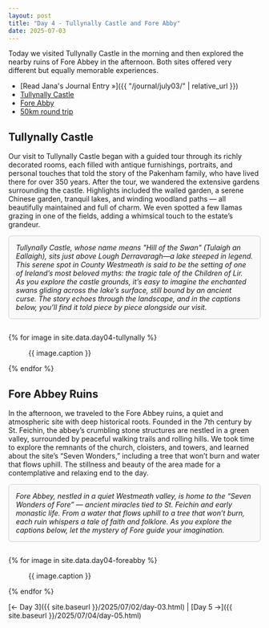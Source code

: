 ```yaml
---
layout: post
title: "Day 4 - Tullynally Castle and Fore Abby"
date: 2025-07-03
---
```


Today we visited Tullynally Castle in the morning and then explored the nearby ruins of Fore Abbey in the afternoon. Both sites offered very different but equally memorable experiences.

- [Read Jana's Journal Entry »]({{ "/journal/july03/" | relative_url }})
- [Tullynally Castle](https://www.tullynallycastle.ie/)
- [Fore Abby](https://heritageireland.ie/places-to-visit/fore-abbey/)
- [50km round trip](https://www.google.com/maps/dir/Weir's+Bar+%26+Restaurant,+Multy,+Mullingar,+Co.+Westmeath,+N91+T9WY/Tullynally+Castle+%26+Gardens,+Road,+Castlepollard,+County+Westmeath/Fore+Abbey,+Fore,+County+Westmeath/@53.6619073,-7.4037545,13437m/data=!3m2!1e3!4b1!4m20!4m19!1m5!1m1!1s0x485dc269aa52fa1b:0xf847b3467fe9ee47!2m2!1d-7.3907611!2d53.6246435!1m5!1m1!1s0x485de87ef6b5986f:0x5fb9e26e7ae91435!2m2!1d-7.3271664!2d53.6835994!1m5!1m1!1s0x485def726f2e474f:0x5e7d9a1ef3f7875f!2m2!1d-7.227154!2d53.683924!3e0?entry=ttu&g_ep=EgoyMDI1MDcxMy4wIKXMDSoASAFQAw%3D%3D)

## Tullynally Castle
Our visit to Tullynally Castle began with a guided tour through its richly decorated rooms, each filled with antique furnishings, portraits, and personal touches that told the story of the Pakenham family, who have lived there for over 350 years. After the tour, we wandered the extensive gardens surrounding the castle. Highlights included the walled garden, a serene Chinese garden, tranquil lakes, and winding woodland paths — all beautifully maintained and full of charm. We even spotted a few llamas grazing in one of the fields, adding a whimsical touch to the estate’s grandeur.

<div style="border: 1px solid #ccc; padding: 1em; border-radius: 6px; background: #f9f9f9; margin-bottom: 2em;">
  <em>Tullynally Castle, whose name means "Hill of the Swan" (Tulaigh an Eallaigh), sits just above Lough Derravaragh—a lake steeped in legend. This serene spot in County Westmeath is said to be the setting of one of Ireland’s most beloved myths: the tragic tale of the Children of Lir. As you explore the castle grounds, it’s easy to imagine the enchanted swans gliding across the lake’s surface, still bound by an ancient curse. The story echoes through the landscape, and in the captions below, you’ll find it told piece by piece alongside our visit.</em>
</div>

{% for image in site.data.day04-tullynally %}
<figure>
  <img src="{{ site.baseurl }}{{ image.src }}" alt="">
  <figcaption>{{ image.caption }}</figcaption>
</figure>
{% endfor %}

## Fore Abbey Ruins
In the afternoon, we traveled to the Fore Abbey ruins, a quiet and atmospheric site with deep historical roots. Founded in the 7th century by St. Feichin, the abbey’s crumbling stone structures are nestled in a green valley, surrounded by peaceful walking trails and rolling hills. We took time to explore the remnants of the church, cloisters, and towers, and learned about the site’s “Seven Wonders,” including a tree that won’t burn and water that flows uphill. The stillness and beauty of the area made for a contemplative and relaxing end to the day.

<div style="border: 1px solid #ccc; padding: 1em; border-radius: 6px; background: #f9f9f9; margin-bottom: 2em;">
  <em>Fore Abbey, nestled in a quiet Westmeath valley, is home to the “Seven Wonders of Fore” — ancient miracles tied to St. Feichin and early monastic life. From a water that flows uphill to a tree that won’t burn, each ruin whispers a tale of faith and folklore. As you explore the captions below, let the mystery of Fore guide your imagination.</em>
</div>

{% for image in site.data.day04-foreabby %}
<figure>
  <img src="{{ site.baseurl }}{{ image.src }}" alt="">
  <figcaption>{{ image.caption }}</figcaption>
</figure>
{% endfor %}

[← Day 3]({{ site.baseurl }}/2025/07/02/day-03.html) | [Day 5 →]({{ site.baseurl }}/2025/07/04/day-05.html)
